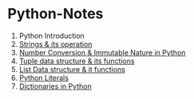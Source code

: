 # Python-Notes

1. Python Introduction
2. <a href="https://github.com/kothakondachandhar/Python-Notes/blob/main/Strings%20-%20in%20Python.ipynb">Strings & its operation</a>
3. <a href="https://github.com/kothakondachandhar/Python-Notes/blob/main/Converting_Numbering_System_%26_Basic_Data_types_and_Immutability_Nature.ipynb"> Number Conversion & Immutable Nature in Python</a>
4. <a href="https://github.com/kothakondachandhar/Python-Notes/blob/main/Tuple%20Data%20Structures.ipynb">Tuple data structure & its functions</a>
5. <a href="https://github.com/kothakondachandhar/Python-Notes/blob/main/List%20Data%20Structure.ipynb">List Data structure & it functions</a>
6. <a href="https://github.com/kothakondachandhar/Python-Notes/blob/main/Python%20Literals.ipynb">Python Literals</a>
7. <a href="https://github.com/kothakondachandhar/Python-Notes/blob/main/Dictionary%20Notes.ipynb">Dictionaries in Python </a>

